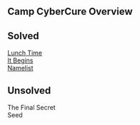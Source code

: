 ## Camp CyberCure Overview

## Solved
[Lunch Time](LunchTime.md)   
[It Begins](ItBegins.md)   
[Namelist](Namelist.md)   

## Unsolved
The Final Secret   
Seed   
